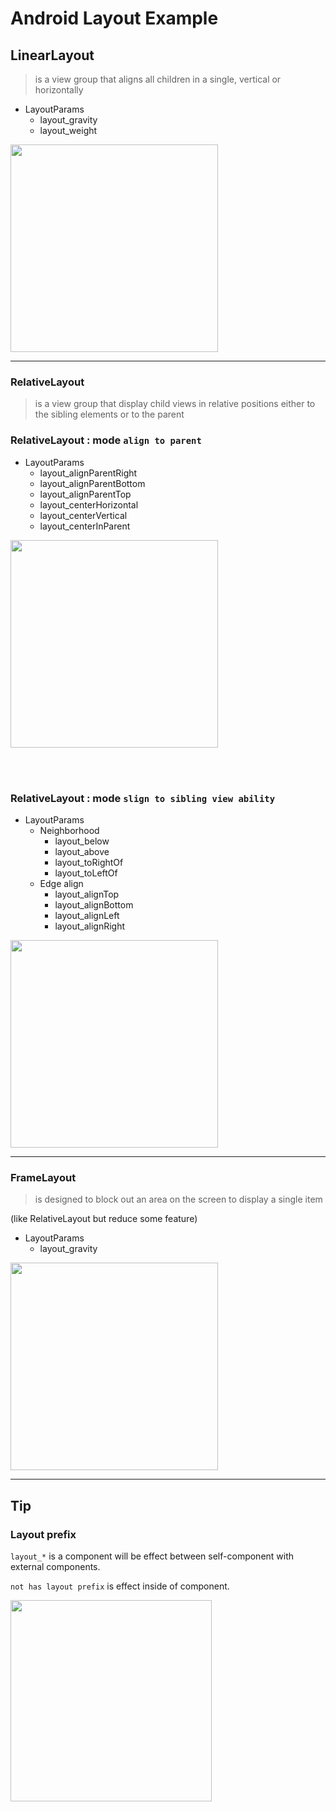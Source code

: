 # Android Layout Example

## LinearLayout
> is a view group that aligns all children in a single,
> vertical or horizontally

* LayoutParams
  * layout_gravity
  * layout_weight


<img src="linear_layout.png" width="332">

---

### RelativeLayout
> is a view group that display child views in relative positions either to
> the sibling elements or to the parent

### RelativeLayout : mode `align to parent`

* LayoutParams
  * layout_alignParentRight
  * layout_alignParentBottom
  * layout_alignParentTop
  * layout_centerHorizontal
  * layout_centerVertical
  * layout_centerInParent

<img src="relative_layout_align_to_parent.png" width="332">

<br/><br/>

### RelativeLayout : mode `slign to sibling view ability`

* LayoutParams
  * Neighborhood
    * layout_below
    * layout_above
    * layout_toRightOf
    * layout_toLeftOf
  * Edge align
    * layout_alignTop
    * layout_alignBottom
    * layout_alignLeft
    * layout_alignRight

<img src="relative_layout_align_to_sibling_view_ability.png" width="332">


---

### FrameLayout
> is designed to block out an area on the screen to display
> a single item

(like RelativeLayout but reduce some feature)

* LayoutParams
  * layout_gravity

<img src="frame_layout.png" width="332">

---
## Tip

### Layout prefix
`layout_*` is a component will be effect between self-component with external components.

`not has layout prefix` is effect inside of component.

<img src="outside_inside.png" width="322">
